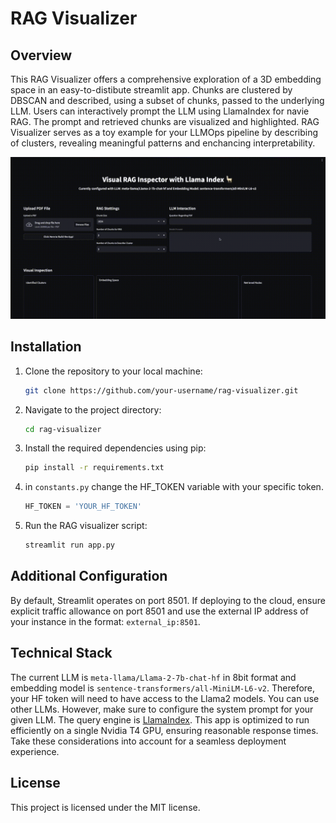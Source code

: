 # RAG Visualizer

## Overview
This RAG Visualizer offers a comprehensive exploration of a 3D embedding space in an easy-to-distibute streamlit app. Chunks are clustered by DBSCAN and described, using a subset of chunks, passed to the underlying LLM. Users can interactively prompt the LLM using LlamaIndex for navie RAG. The prompt and retrieved chunks are visualized and highlighted. RAG Visualizer serves as a toy example for  your LLMOps pipeline by describing of clusters, revealing meaningful patterns and enchancing interpretability.

<p align="center">
  <img src="media/visual.gif" width="750">
</p>



## Installation
1. Clone the repository to your local machine:
   ```bash
   git clone https://github.com/your-username/rag-visualizer.git
   ```
2. Navigate to the project directory:
    ```bash
    cd rag-visualizer
    ```
3. Install the required dependencies using pip:
    ```bash
    pip install -r requirements.txt
    ```
4. in `constants.py` change the HF_TOKEN variable with your specific token.
    ```python
    HF_TOKEN = 'YOUR_HF_TOKEN'
    ```
5. Run the RAG visualizer script:
    ```bash
    streamlit run app.py
    ```

## Additional Configuration

By default, Streamlit operates on port 8501. If deploying to the cloud, ensure explicit traffic allowance on port 8501 and use the external IP address of your instance in the format: `external_ip:8501`.

## Technical Stack
The current LLM is `meta-llama/Llama-2-7b-chat-hf` in 8bit format and embedding model is `sentence-transformers/all-MiniLM-L6-v2`. Therefore, your HF token will need to have access to the Llama2 models. You can use other LLMs. However, make sure to configure the system prompt for your given LLM. The query engine is [LlamaIndex](https://github.com/run-llama/llama_index). This app is optimized to run efficiently on a single Nvidia T4 GPU, ensuring reasonable response times. Take these considerations into account for a seamless deployment experience.

## License

This project is licensed under the MIT license.






